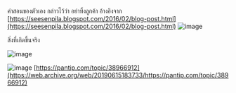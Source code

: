 คำสอนของตัวเอง กล่าวไว้ว่า อย่าทิ้งลูกค้า
อ้างอิงจาก [https://seesenpila.blogspot.com/2016/02/blog-post.html](https://seesenpila.blogspot.com/2016/02/blog-post.html)
![image](https://user-images.githubusercontent.com/56834844/67224255-f79ce780-f45a-11e9-9cbc-a0893b33be3b.png)

สิ่งที่เกิดขึ้นจริง

![image](https://user-images.githubusercontent.com/56834844/67224213-e7850800-f45a-11e9-8a78-578409b65fad.png)

![image](https://user-images.githubusercontent.com/56834844/67224891-64fd4800-f45c-11e9-8d92-8df0995c68a5.png)
[https://pantip.com/topic/38966912](https://web.archive.org/web/20190615183733/https://pantip.com/topic/38966912)
